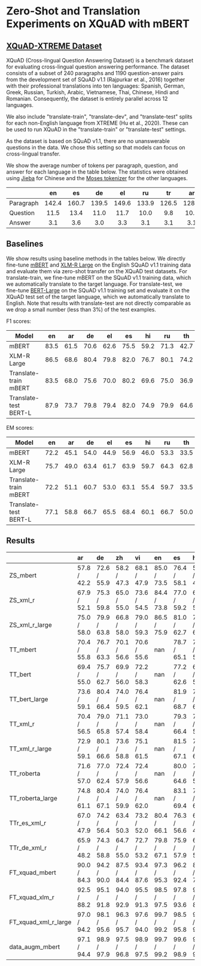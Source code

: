 # Zero-Shot and Translation Experiments on XQuAD with mBERT

## [XQuAD-XTREME Dataset](https://huggingface.co/datasets/juletxara/xquad_xtreme)

XQuAD (Cross-lingual Question Answering Dataset) is a benchmark dataset for evaluating cross-lingual question answering
performance. The dataset consists of a subset of 240 paragraphs and 1190 question-answer pairs from the development set
of SQuAD v1.1 (Rajpurkar et al., 2016) together with their professional translations into ten languages: Spanish, German,
Greek, Russian, Turkish, Arabic, Vietnamese, Thai, Chinese, Hindi and Romanian. Consequently, the dataset is entirely parallel across 12 languages.

We also include "translate-train", "translate-dev", and "translate-test"
splits for each non-English language from XTREME (Hu et al., 2020). These can be used to run XQuAD in the "translate-train" or "translate-test" settings.

As the dataset is based on SQuAD v1.1, there are no unanswerable questions in the data. We chose this
setting so that models can focus on cross-lingual transfer.

We show the average number of tokens per paragraph, question, and answer for each language in the
table below. The statistics were obtained using [Jieba](https://github.com/fxsjy/jieba) for Chinese
and the [Moses tokenizer](https://github.com/moses-smt/mosesdecoder/blob/master/scripts/tokenizer/tokenizer.perl)
for the other languages. 

|           |   en  |   es  |   de  |   el  |   ru  |   tr  |   ar  |   vi  |   th  |   zh  |   hi  |
|-----------|:-----:|:-----:|:-----:|:-----:|:-----:|:-----:|:-----:|:-----:|:-----:|:-----:|:-----:|
| Paragraph | 142.4 | 160.7 | 139.5 | 149.6 | 133.9 | 126.5 | 128.2 | 191.2 | 158.7 | 147.6 | 232.4 |
| Question  |  11.5 |  13.4 |  11.0 |  11.7 |  10.0 |  9.8  |  10.7 |  14.8 |  11.5 |  10.5 |  18.7 |
| Answer    |  3.1  |  3.6  |  3.0  |  3.3  |  3.1  |  3.1  |  3.1  |  4.5  |  4.1  |  3.5  |  5.6  |

## Baselines

We show results using baseline methods in the tables below. We directly fine-tune [mBERT](https://github.com/google-research/bert/blob/master/multilingual.md)
and [XLM-R Large](https://arxiv.org/abs/1911.02116) on the English SQuAD v1.1 training data
and evaluate them via zero-shot transfer on the XQuAD test datasets. For translate-train, 
we fine-tune mBERT on the SQuAD v1.1 training data, which we automatically translate
to the target language. For translate-test, we fine-tune [BERT-Large](https://arxiv.org/abs/1810.04805)
on the SQuAD v1.1 training set and evaluate it on the XQuAD test set of the target language,
which we automatically translate to English. Note that results with translate-test are not directly
comparable as we drop a small number (less than 3%) of the test examples.

F1 scores:

| Model                 | en   | ar   | de   | el   | es   | hi   | ru   | th   | tr   | vi   | zh   | ro   | avg  |
|-----------------------|------|------|------|------|------|------|------|------|------|------|------|------|------|
| mBERT                 | 83.5 | 61.5 | 70.6 | 62.6 | 75.5 | 59.2 | 71.3 | 42.7 | 55.4 | 69.5 | 58.0 | 72.7 | 65.2 |
| XLM-R Large           | 86.5 | 68.6 | 80.4 | 79.8 | 82.0 | 76.7 | 80.1 | 74.2 | 75.9 | 79.1 | 59.3 | 83.6 | 77.2 |
| Translate-train mBERT | 83.5 | 68.0 | 75.6 | 70.0 | 80.2 | 69.6 | 75.0 | 36.9 | 68.9 | 75.6 | 66.2 | -    | 70.0 |
| Translate-test BERT-L | 87.9 | 73.7 | 79.8 | 79.4 | 82.0 | 74.9 | 79.9 | 64.6 | 67.4 | 76.3 | 73.7 | -    | 76.3 |

EM scores:

| Model                 | en   | ar   | de   | el   | es   | hi   | ru   | th   | tr   | vi   | zh   | ro   | avg  |
|-----------------------|------|------|------|------|------|------|------|------|------|------|------|------|------|
| mBERT                 | 72.2 | 45.1 | 54.0 | 44.9 | 56.9 | 46.0 | 53.3 | 33.5 | 40.1 | 49.6 | 48.3 | 59.9 | 50.3 |
| XLM-R Large           | 75.7 | 49.0 | 63.4 | 61.7 | 63.9 | 59.7 | 64.3 | 62.8 | 59.3 | 59.0 | 50.0 | 69.7 | 61.5 |
| Translate-train mBERT | 72.2 | 51.1 | 60.7 | 53.0 | 63.1 | 55.4 | 59.7 | 33.5 | 54.8 | 56.2 | 56.6 | -    | 56.0 |
| Translate-test BERT-L | 77.1 | 58.8 | 66.7 | 65.5 | 68.4 | 60.1 | 66.7 | 50.0 | 49.6 | 61.5 | 59.1 | -    | 62.1 |

## Results

|                      | ar          | de          | zh          | vi          | en          | es          | hi          | el          | th          | tr          | ru          | ro          | avg         |
|:---------------------|:------------|:------------|:------------|:------------|:------------|:------------|:------------|:------------|:------------|:------------|:------------|:------------|:------------|
| ZS_mbert             | 57.8 / 42.2 | 72.6 / 55.9 | 58.2 / 47.3 | 68.1 / 47.9 | 85.0 / 73.5 | 76.4 / 58.1 | 55.3 / 40.6 | 62.2 / 45.2 | 35.1 / 26.3 | 51.1 / 34.9 | 71.3 / 54.7 | 72.4 / 59.5 | 63.8 / 48.8 |
| ZS_xml_r             | 67.9 / 52.1 | 75.3 / 59.8 | 65.0 / 55.0 | 73.6 / 54.5 | 84.4 / 73.8 | 77.0 / 59.2 | 69.0 / 52.5 | 74.3 / 57.0 | 68.0 / 56.4 | 68.0 / 51.8 | 75.1 / 58.6 | 80.0 / 66.3 | 73.1 / 58.1 |
| ZS_xml_r_large       | 75.0 / 58.0 | 79.9 / 63.8 | 66.8 / 58.0 | 79.0 / 59.3 | 86.5 / 75.9 | 81.0 / 62.7 | 76.0 / 60.8 | 79.1 / 61.3 | 72.8 / 61.7 | 74.1 / 58.3 | 80.3 / 63.1 | 83.5 / 70.2 | 77.8 / 62.8 |
| TT_mbert             | 70.4 / 55.8 | 76.7 / 63.3 | 70.1 / 56.6 | 70.6 / 55.6 | nan         | 78.7 / 65.1 | 70.6 / 55.8 | 76.0 / 61.9 | 60.0 / 45.9 | 61.6 / 42.7 | 76.6 / 63.1 | nan         | 71.2 / 56.6 |
| TT_bert              | 69.4 / 55.0 | 75.7 / 62.7 | 69.9 / 56.0 | 72.2 / 58.3 | nan         | 77.2 / 62.6 | 69.7 / 53.7 | 75.0 / 60.6 | 60.5 / 46.5 | 59.9 / 41.8 | 74.9 / 60.5 | nan         | 70.4 / 55.8 |
| TT_bert_large        | 73.6 / 59.1 | 80.4 / 66.4 | 74.0 / 59.5 | 76.4 / 62.1 | nan         | 81.9 / 68.7 | 75.3 / 61.7 | 80.2 / 66.8 | 67.5 / 53.9 | 66.3 / 47.3 | 80.1 / 67.0 | nan         | 75.6 / 61.2 |
| TT_xml_r             | 70.4 / 56.5 | 79.0 / 65.8 | 71.1 / 57.4 | 73.0 / 58.4 | nan         | 79.3 / 66.4 | 72.4 / 57.6 | 77.8 / 65.0 | 60.3 / 45.4 | 63.4 / 44.3 | 77.4 / 63.6 | nan         | 72.4 / 58.0 |
| TT_xml_r_large       | 72.9 / 59.1 | 80.1 / 66.6 | 73.6 / 58.8 | 75.1 / 61.5 | nan         | 81.5 / 67.1 | 74.2 / 60.1 | 79.6 / 66.2 | 61.7 / 46.0 | 66.2 / 48.2 | 79.7 / 65.7 | nan         | 74.5 / 59.9 |
| TT_roberta           | 71.6 / 57.0 | 77.0 / 62.4 | 72.4 / 57.9 | 72.4 / 56.6 | nan         | 80.0 / 64.6 | 72.0 / 55.6 | 76.8 / 63.9 | 62.2 / 46.6 | 63.4 / 44.1 | 77.2 / 62.4 | nan         | 72.5 / 57.1 |
| TT_roberta_large     | 74.8 / 61.1 | 80.4 / 67.1 | 74.0 / 59.9 | 76.4 / 62.0 | nan         | 83.1 / 69.4 | 75.1 / 61.0 | 80.8 / 68.0 | 65.3 / 51.0 | 66.0 / 46.9 | 81.2 / 68.0 | nan         | 75.7 / 61.4 |
| TTr_es_xml_r         | 67.0 / 47.9 | 74.2 / 56.4 | 63.4 / 50.3 | 73.2 / 52.0 | 80.4 / 66.1 | 76.3 / 56.6 | 66.9 / 48.2 | 73.5 / 52.4 | 68.7 / 58.5 | 66.2 / 46.5 | 72.4 / 54.2 | 76.0 / 59.2 | 71.5 / 54.0 |
| TTr_de_xml_r         | 65.9 / 48.2 | 74.3 / 58.8 | 64.7 / 55.0 | 72.7 / 53.2 | 79.8 / 67.1 | 75.9 / 57.9 | 66.4 / 50.6 | 72.3 / 54.4 | 65.4 / 56.8 | 65.8 / 50.8 | 73.1 / 56.4 | 75.3 / 61.1 | 71.0 / 55.9 |
| FT_xquad_mbert       | 90.0 / 84.3 | 94.2 / 90.0 | 87.5 / 84.4 | 93.4 / 87.6 | 97.3 / 95.3 | 96.2 / 92.4 | 88.2 / 77.5 | 92.2 / 87.0 | 25.2 / 16.8 | 89.9 / 84.4 | 94.4 / 90.1 | 95.5 / 91.3 | 87.0 / 81.8 |
| FT_xquad_xlm_r       | 92.5 / 88.2 | 95.1 / 91.8 | 94.0 / 92.9 | 95.5 / 91.3 | 98.5 / 97.5 | 97.8 / 93.6 | 92.6 / 88.6 | 96.0 / 91.8 | 94.0 / 92.4 | 92.0 / 87.3 | 95.2 / 90.8 | 97.7 / 94.8 | 95.1 / 91.8 |
| FT_xquad_xml_r_large | 97.0 / 94.2 | 98.1 / 95.6 | 96.3 / 95.7 | 97.6 / 94.0 | 99.7 / 99.2 | 98.5 / 95.8 | 96.5 / 93.6 | 97.8 / 94.4 | 96.1 / 95.1 | 95.9 / 92.3 | 98.1 / 96.0 | 98.9 / 97.1 | 97.5 / 95.2 |
| data_augm_mbert      | 97.1 / 94.4 | 98.9 / 97.9 | 97.5 / 96.8 | 98.9 / 97.5 | 99.7 / 99.2 | 99.6 / 98.9 | 97.7 / 95.1 | 97.0 / 94.6 | 87.3 / 84.9 | 98.8 / 97.4 | 98.5 / 97.3 | 90.6 / 81.6 | 96.8 / 94.6 |
